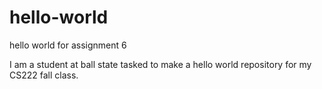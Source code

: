 # hello-world
hello world for assignment 6

I am a student at ball state tasked to make a hello world repository for my CS222 fall class.
